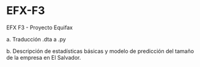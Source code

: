 # EFX-F3
EFX F3 - Proyecto Equifax 

a. Traducción .dta a .py 

b. Descripción de estadísticas básicas y modelo de predicción del tamaño de la empresa en El Salvador.
